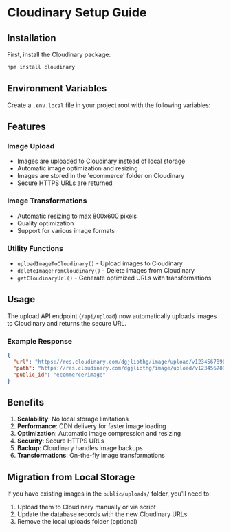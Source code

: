 # Cloudinary Setup Guide

## Installation

First, install the Cloudinary package:

```bash
npm install cloudinary
```

## Environment Variables

Create a `.env.local` file in your project root with the following variables:



## Features

### Image Upload
- Images are uploaded to Cloudinary instead of local storage
- Automatic image optimization and resizing
- Images are stored in the 'ecommerce' folder on Cloudinary
- Secure HTTPS URLs are returned

### Image Transformations
- Automatic resizing to max 800x600 pixels
- Quality optimization
- Support for various image formats

### Utility Functions
- `uploadImageToCloudinary()` - Upload images to Cloudinary
- `deleteImageFromCloudinary()` - Delete images from Cloudinary
- `getCloudinaryUrl()` - Generate optimized URLs with transformations

## Usage

The upload API endpoint (`/api/upload`) now automatically uploads images to Cloudinary and returns the secure URL.

### Example Response
```json
{
  "url": "https://res.cloudinary.com/dgjliothg/image/upload/v1234567890/ecommerce/image.jpg",
  "path": "https://res.cloudinary.com/dgjliothg/image/upload/v1234567890/ecommerce/image.jpg",
  "public_id": "ecommerce/image"
}
```

## Benefits

1. **Scalability**: No local storage limitations
2. **Performance**: CDN delivery for faster image loading
3. **Optimization**: Automatic image compression and resizing
4. **Security**: Secure HTTPS URLs
5. **Backup**: Cloudinary handles image backups
6. **Transformations**: On-the-fly image transformations

## Migration from Local Storage

If you have existing images in the `public/uploads/` folder, you'll need to:
1. Upload them to Cloudinary manually or via script
2. Update the database records with the new Cloudinary URLs
3. Remove the local uploads folder (optional)
